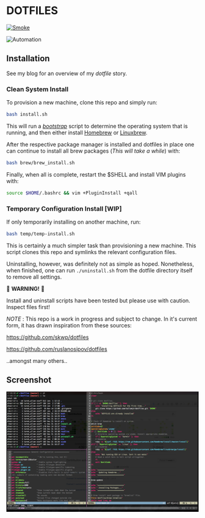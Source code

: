 # DOTFILES

[![Smoke](https://github.com/tallamjr/dotfiles/actions/workflows/smoke.yml/badge.svg)](https://github.com/tallamjr/dotfiles/actions/workflows/smoke.yml)

![Automation](http://imgs.xkcd.com/comics/automation.png)

## Installation

See my blog for an overview of my _dotfile_ story.

### Clean System Install

To provision a new machine, clone this repo and simply run:

```bash
bash install.sh
```

This will run a [*bootstrap*](https://github.com/tallamjr/dotfiles/blob/master/install.sh)
script to determine the operating system that is running, and then either install [Homebrew](https://brew.sh/)
or [Linuxbrew](http://linuxbrew.sh/).

After the respective package manager is installed and dotfiles in place one can
continue to install all brew packages (_This will take a while_) with:

```bash
bash brew/brew_install.sh
```

Finally, when all is complete, restart the \$SHELL and install VIM plugins with:

```bash
source $HOME/.bashrc && vim +PluginInstall +qall
```

### Temporary Configuration Install [WIP]

If only temporarily installing on another machine, run:

```bash
bash temp/temp-install.sh
```

This is certainly a much simpler task than provisioning a new machine. This
script clones this repo and symlinks the relevant configuration files.

Uninstalling, however, was definitely not as simple as hoped. Nonetheless, when
finished, one can run `./uninstall.sh` from the dotfile directory itself to
remove all settings.

🚧 **WARNING!** 🚧

Install and uninstall scripts have been tested but please use
with caution. Inspect files first!

*NOTE* : This repo is a work in progress and subject
to change. In it's current form, it has drawn inspiration from these sources:

https://github.com/skwp/dotfiles

https://github.com/ruslanosipov/dotfiles

..amongst many others..

## Screenshot

![screenshot](screenshot.png)
